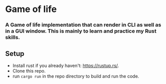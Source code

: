 # Game of life
### A Game of life implementation that can render in CLI as well as in a GUI window. This is mainly to learn and practice my Rust skills.

## Setup
- Install rust if you already haven't: https://rustup.rs/.
- Clone this repo.
- run `cargo run` in the repo directory to build and run the code.